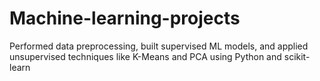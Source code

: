 # Machine-learning-projects
Performed data preprocessing, built supervised ML models, and applied unsupervised techniques like K-Means and PCA using Python and scikit-learn
